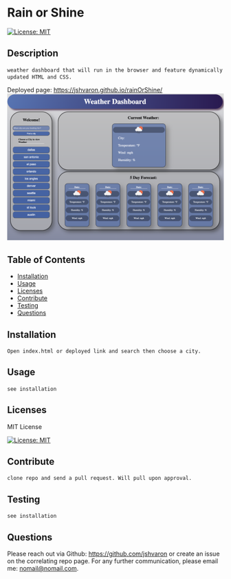 # Rain or Shine

   [![License: MIT](https://img.shields.io/badge/License-MIT-yellow.svg)](https://opensource.org/licenses/MIT) 

## Description
    
    weather dashboard that will run in the browser and feature dynamically updated HTML and CSS.
Deployed page: https://jshvaron.github.io/rainOrShine/
![Weather Dashboard](./assets/pictures/Screenshot%202023-04-27%20at%201.46.53%20PM.png)

## Table of Contents

    
- [Installation](#installation) 
- [Usage](#usage) 
- [Licenses](#licenses) 
- [Contribute](#contribute) 
- [Testing](#testing) 
- [Questions](#questions)


    
## Installation
    
    Open index.html or deployed link and search then choose a city.

## Usage

    see installation

## Licenses

    

MIT License

   [![License: MIT](https://img.shields.io/badge/License-MIT-yellow.svg)](https://opensource.org/licenses/MIT) 
## Contribute

    clone repo and send a pull request. Will pull upon approval.

## Testing

    see installation 

## Questions
 

Please reach out via Github: https://github.com/jshvaron or create an issue on the correlating repo page. For any further communication, please email me: nomail@nomail.com.

